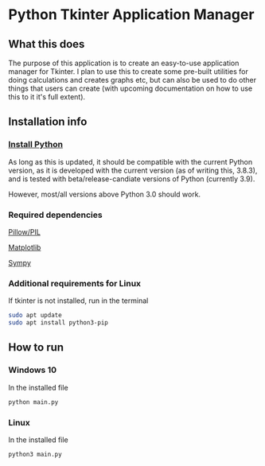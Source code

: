 # Python Tkinter Application Manager

## What this does

The purpose of this application is to create an
easy-to-use application manager for Tkinter. I plan to
use this to create some pre-built utilities for doing
calculations and creates graphs etc, but can also be
used to do other things that users can create (with
upcoming documentation on how to use this to it it's
full extent).

## Installation info

### [Install Python](https://www.python.org/downloads/)

As long as this is updated, it should be compatible with
the current Python version, as it is developed with the
current version (as of writing this, 3.8.3), and is tested
with beta/release-candiate versions of Python (currently
3.9).


However, most/all versions above Python 3.0 should work.

### Required dependencies

[Pillow/PIL](https://pillow.readthedocs.io/en/stable/installation.html)

[Matplotlib](https://matplotlib.org/3.1.1/users/installing.html)

[Sympy](https://docs.sympy.org/latest/install.html)

### Additional requirements for Linux

If tkinter is not installed, run in the terminal
```bash
sudo apt update
sudo apt install python3-pip
```

## How to run

### Windows 10

In the installed file
```bash
python main.py
```

### Linux

In the installed file
```bash
python3 main.py
```
